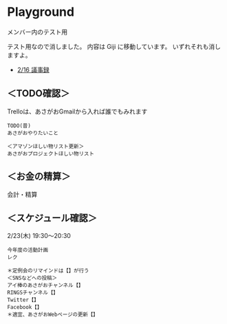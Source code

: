 # Playground
メンバー内のテスト用

テスト用なので消しました。
内容は Giji に移動しています。
いずれそれも消しますよ。
- [2/16 議事録](Giji/230216.md)

## ＜TODO確認＞
Trelloは、あさがおGmailから入れば誰でもみれます

    TODO(昔) 
    あさがおやりたいこと 

    ＜アマゾンほしい物リスト更新＞
    あさがおプロジェクトほしい物リスト 

## ＜お金の精算＞

会計・精算 

## ＜スケジュール確認＞
2/23(木) 19:30〜20:30

    今年度の活動計画
    レク

    ＊定例会のリマインドは【】が行う
    ＜SNSなどへの投稿＞
    アイ棒のあさがおチャンネル【】
    RINGSチャンネル【】
    Twitter【】
    Facebook【】
    ＊適宜、あさがおWebページの更新【】
